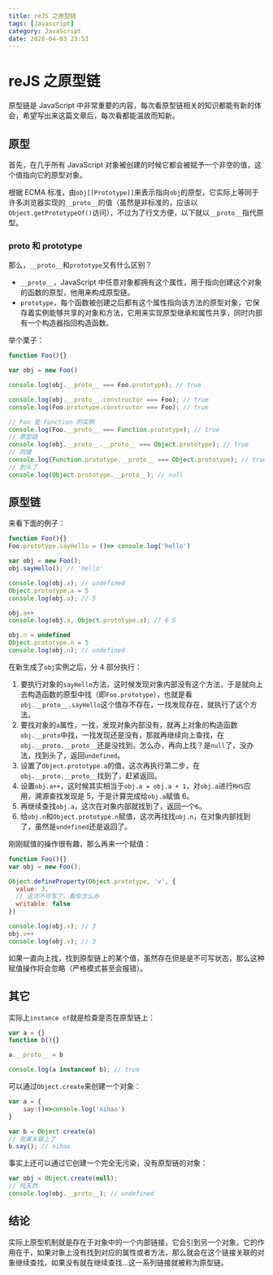 ```yaml
---
title: reJS 之原型链
tags: [Javascript]
category: JavaScript
date: 2020-04-03 23:53
---
```

# reJS 之原型链

原型链是 JavaScript 中非常重要的内容，每次看原型链相关的知识都能有新的体会，希望写出来这篇文章后，每次看都能温故而知新。

## 原型
首先，在几乎所有 JavaScript 对象被创建的时候它都会被赋予一个非空的值，这个值指向它的原型对象。

根据 ECMA 标准，由`obj[[Prototype]]`来表示指向`obj`的原型，它实际上等同于许多浏览器实现的`__proto__`的值（虽然是非标准的，应该以`Object.getPrototypeOf()`访问），不过为了行文方便，以下就以`__proto__`指代原型。

### __proto__ 和 prototype 
那么，`__proto__`和`prototype`又有什么区别？

- `__proto__`，JavaScript 中任意对象都拥有这个属性，用于指向创建这个对象的函数的原型，他用来构成原型链。
- `prototype`，每个函数被创建之后都有这个属性指向该方法的原型对象，它保存着实例能够共享的对象和方法，它用来实现原型继承和属性共享，同时内部有一个构造器指回构造函数。

举个栗子：
```javascript
function Foo(){}

var obj = new Foo()

console.log(obj.__proto__ === Foo.prototype); // true

console.log(obj.__proto__.constructor === Foo); // true
console.log(Foo.prototype.constructor === Foo); // true

// Foo 是 Function 的实例
console.log(Foo.__proto__ === Function.prototype); // true
// 原型链
console.log(obj.__proto__.__proto__ === Object.prototype); // true
// 同理
console.log(Function.prototype.__proto__ === Object.prototype); // true
// 到头了
console.log(Object.prototype.__proto__); // null
```

## 原型链
来看下面的例子：
```javascript
function Foo(){}
Foo.prototype.sayHello = ()=> console.log('hello')

var obj = new Foo();
obj.sayHello(); // 'hello'

console.log(obj.a); // undefined
Object.prototype.a = 5
console.log(obj.a); // 5

obj.a++
console.log(obj.a, Object.prototype.a); // 6 5

obj.n = undefined
Object.prototype.n = 5
console.log(obj.n); // undefined
```

在新生成了`obj`实例之后，分 4 部分执行：
1. 要执行对象的`sayHello`方法，这时候发现对象内部没有这个方法，于是就向上去构造函数的原型中找（即`Foo.prototype`），也就是看`obj.__proto__.sayHello`这个值存不存在，一找发现存在，就执行了这个方法。
2. 要找对象的`a`属性，一找，发现对象内部没有，就再上对象的构造函数`obj.__proto`中找，一找发现还是没有，那就再继续向上查找，在`obj.__proto.__proto__`还是没找到，怎么办，再向上找？是`null`了，没办法，找到头了，返回`undefined`。
3. 设置了`Object.prototype.a`的值，这次再执行第二步，在`obj.__proto.__proto__`找到了，赶紧返回。
4. 设置`obj.a++`，这时候其实相当于`obj.a = obj.a + 1`，对`obj.a`进行`RHS`应用，溯源查找发现是 5，于是计算完成给`obj.a`赋值 6。
5. 再继续查找`obj.a`，这次在对象内部就找到了，返回一个`6`。
6. 给`obj.n`和`Object.prototype.n`赋值，这次再找找`obj.n`，在对象内部找到了，虽然是`undefined`还是返回了。

刚刚赋值的操作很有趣，那么再来一个赋值：
```javascript
function Foo(){}
var obj = new Foo();

Object.defineProperty(Object.prototype, 'v', {
  value: 3,
  // 这次不可写了，看你怎么办
  writable: false
})

console.log(obj.v); // 3
obj.v++
console.log(obj.v); // 3
```
如果一直向上找，找到原型链上的某个值，虽然存在但是是不可写状态，那么这种赋值操作将会忽略（严格模式甚至会报错）。

## 其它
实际上`instance of`就是检查是否在原型链上：
```javascript
var a = {}
function b(){}

a.__proto__ = b

console.log(a instanceof b); // true
```
可以通过`Object.create`来创建一个对象：
```javascript
var a = {
    say:()=>console.log('nihao')
}

var b = Object.create(a)
// 完美关联上了
b.say(); // nihao
```
事实上还可以通过它创建一个完全无污染，没有原型链的对象：
```javascript
var obj = Object.create(null);
// 纯天然
console.log(obj.__proto__); // undefined
```

## 结论
实际上原型机制就是存在于对象中的一个内部链接，它会引到另一个对象。它的作用在于，如果对象上没有找到对应的属性或者方法，那么就会在这个链接关联的对象继续查找，如果没有就在继续查找...这一系列链接就被称为原型链。
